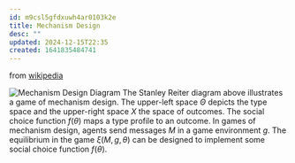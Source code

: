 ```yaml
---
id: m9csl5gfdxuwh4ar0103k2e
title: Mechanism Design
desc: ""
updated: 2024-12-15T22:35
created: 1641835484741
---
```


from [wikipedia](https://en.wikipedia.org/wiki/Mechanism_design)

![Mechanism Design Diagram](/assets/images/2022-01-10-18-27-43.png)
The Stanley Reiter diagram above illustrates a game of mechanism design. The upper-left space $\Theta$  depicts the type space and the upper-right space $X$ the space of outcomes. The social choice function $f(\theta )$ maps a type profile to an outcome. In games of mechanism design, agents send messages $M$ in a game environment $g$. The equilibrium in the game $\xi (M,g,\theta )$ can be designed to implement some social choice function $f(\theta )$.

